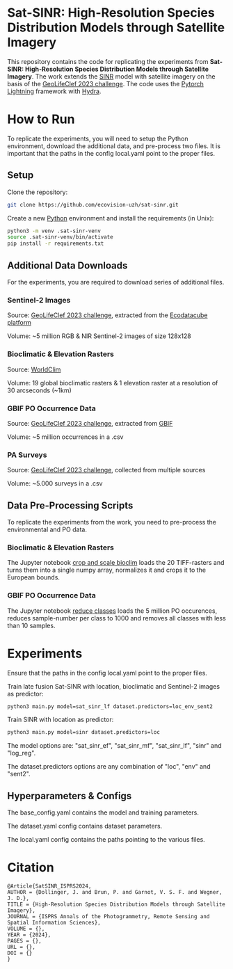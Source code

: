 # Sat-SINR: High-Resolution Species Distribution Models through Satellite Imagery
This repository contains the code for replicating the experiments from **Sat-SINR: High-Resolution Species Distribution Models through Satellite Imagery**.
The work extends the [SINR](https://www.github.com/elijahcole/sinr) model with satellite imagery on the basis of the [GeoLifeClef 2023 challenge](https://www.kaggle.com/competitions/geolifeclef-2023-lifeclef-2023-x-fgvc10/overview). The code uses the [Pytorch Lightning](https://lightning.ai/docs/pytorch/stable/) framework with [Hydra](https://hydra.cc/docs/intro/).
# How to Run
To replicate the experiments, you will need to setup the Python environment, download the additional data, and pre-process two files.
It is important that the paths in the config local.yaml point to the proper files.
## Setup
Clone the repository:
```bash
git clone https://github.com/ecovision-uzh/sat-sinr.git
```
Create a new [Python](https://www.python.org) environment and install the requirements (in Unix):
```bash
python3 -m venv .sat-sinr-venv
source .sat-sinr-venv/bin/activate
pip install -r requirements.txt
```
## Additional Data Downloads
For the experiments, you are required to download series of additional files.
### Sentinel-2 Images
Source: [GeoLifeClef 2023 challenge](https://www.kaggle.com/competitions/geolifeclef-2023-lifeclef-2023-x-fgvc10/data), extracted from the [Ecodatacube platform](https://stac.ecodatacube.eu/)

Volume: ~5 million RGB & NIR Sentinel-2 images of size 128x128
### Bioclimatic & Elevation Rasters
Source: [WorldClim](https://www.worldclim.org/data/worldclim21.html)

Volume: 19 global bioclimatic rasters & 1 elevation raster at a resolution of 30 arcseconds (~1km)
### GBIF PO Occurrence Data
Source: [GeoLifeClef 2023 challenge](https://www.kaggle.com/competitions/geolifeclef-2023-lifeclef-2023-x-fgvc10/data), extracted from [GBIF](https://www.gbif.org/)

Volume: ~5 million occurrences in a .csv
### PA Surveys
Source: [GeoLifeClef 2023 challenge](https://www.kaggle.com/competitions/geolifeclef-2023-lifeclef-2023-x-fgvc10/data), collected from multiple sources

Volume: ~5.000 surveys in a .csv
## Data Pre-Processing Scripts
To replicate the experiments from the work, you need to pre-process the environmental and PO data.
### Bioclimatic & Elevation Rasters
The Jupyter notebook [crop and scale bioclim](https://github.com/ecovision-uzh/sat-sinr/blob/master/scripts/crop%20and%20scale%20bioclim.ipynb) loads the 20 TIFF-rasters and
turns them into a single numpy array, normalizes it and crops it to the European bounds.
### GBIF PO Occurrence Data
The Jupyter notebook [reduce classes](https://github.com/ecovision-uzh/sat-sinr/blob/master/scripts/crop%20and%20scale%20bioclim.ipynb) loads the 5 million PO occurences,
reduces sample-number per class to 1000 and removes all classes with less than 10 samples.
# Experiments
Ensure that the paths in the config local.yaml point to the proper files.

Train late fusion Sat-SINR with location, bioclimatic and Sentinel-2 images as predictor:
```bash
python3 main.py model=sat_sinr_lf dataset.predictors=loc_env_sent2
```
Train SINR with location as predictor:
```bash
python3 main.py model=sinr dataset.predictors=loc
```
The model options are: "sat_sinr_ef", "sat_sinr_mf", "sat_sinr_lf", "sinr" and "log_reg".

The dataset.predictors options are any combination of "loc", "env" and "sent2".
## Hyperparameters & Configs
The base_config.yaml contains the model and training parameters.

The dataset.yaml config contains dataset parameters.

The local.yaml config contains the paths pointing to the various files.
# Citation
```
@Article{SatSINR_ISPRS2024,
AUTHOR = {Dollinger, J. and Brun, P. and Garnot, V. S. F. and Wegner, J. D.},
TITLE = {High-Resolution Species Distribution Models through Satellite Imagery},
JOURNAL = {ISPRS Annals of the Photogrammetry, Remote Sensing and Spatial Information Sciences},
VOLUME = {},
YEAR = {2024},
PAGES = {},
URL = {},
DOI = {}
}
```
